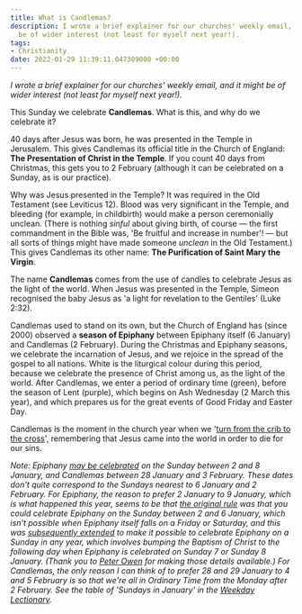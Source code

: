 ```yaml
---
title: What is Candlemas?
description: I wrote a brief explainer for our churches' weekly email, and it might
  be of wider interest (not least for myself next year!).
tags:
- Christianity
date: 2022-01-29 11:39:11.047309000 +00:00
---
```

_I wrote a brief explainer for our churches' weekly email, and it might be of wider interest (not least for myself next year!)._

This Sunday we celebrate **Candlemas**. What is this, and why do we celebrate it?

40 days after Jesus was born, he was presented in the Temple in Jerusalem. This gives Candlemas its official title in the Church of England: **The Presentation of Christ in the Temple**. If you count 40 days from Christmas, this gets you to 2 February (although it can be celebrated on a Sunday, as is our practice).

Why was Jesus presented in the Temple? It was required in the Old Testament (see Leviticus 12). Blood was very significant in the Temple, and bleeding (for example, in childbirth) would make a person ceremonially unclean. (There is nothing _sinful_ about giving birth, of course — the first commandment in the Bible was, 'Be fruitful and increase in number'! — but all sorts of things might have made someone _unclean_ in the Old Testament.) This gives Candlemas its other name: **The Purification of Saint Mary the Virgin**.

The name **Candlemas** comes from the use of candles to celebrate Jesus as the light of the world. When Jesus was presented in the Temple, Simeon recognised the baby Jesus as 'a light for revelation to the Gentiles' (Luke 2:32).

Candlemas used to stand on its own, but the Church of England has (since 2000) observed a **season of Epiphany** between Epiphany itself (6 January) and Candlemas (2 February). During the Christmas and Epiphany seasons, we celebrate the incarnation of Jesus, and we rejoice in the spread of the gospel to all nations. White is the liturgical colour during this period, because we celebrate the presence of Christ among us, as the light of the world. After Candlemas, we enter a period of ordinary time (green), before the season of Lent (purple), which begins on Ash Wednesday (2 March this year), and which prepares us for the great events of Good Friday and Easter Day.

Candlemas is the moment in the church year when we '[turn from the crib to the cross](https://www.churchofengland.org/prayer-and-worship/worship-texts-and-resources/common-worship/churchs-year/times-and-seasons-1#mmm116)', remembering that Jesus came into the world in order to die for our sins.

_Note: Epiphany [may be celebrated](https://www.churchofengland.org/prayer-and-worship/worship-texts-and-resources/common-worship/churchs-year/rules#p534) on the Sunday between 2 and 8 January, and Candlemas between 28 January and 3 February. These dates don't quite correspond to the Sundays nearest to 6 January and 2 February. For Epiphany, the reason to prefer 2 January to 9 January, which is what happened this year, seems to be that [the original rule](http://peterowen.org.uk/articles/cwamend1.html) was that you could celebrate Epiphany on the Sunday between 2 and 6 January, which isn't possible when Epiphany itself falls on a Friday or Saturday, and this was [subsequently extended](http://peterowen.org.uk/articles/cwamend2.html) to make it possible to celebrate Epiphany on a Sunday in any year, which involves bumping the Baptism of Christ to the following day when Epiphany is celebrated on Sunday 7 or Sunday 8 January. (Thank you to [Peter Owen](http://peterowen.org.uk) for making those details available.) For Candlemas, the only reason I can think of to prefer 28 and 29 January to 4 and 5 February is so that we're all in Ordinary Time from the Monday after 2 February. See the table of 'Sundays in January' in the [Weekday Lectionary](https://www.churchofengland.org/sites/default/files/2017-11/weekday%20lectionary%202005.pdf)._
